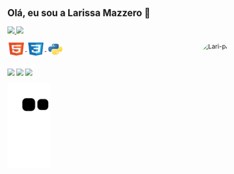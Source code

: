 ## Olá, eu sou a Larissa Mazzero 💛
<div align="left">
  <a href="https://github.com/larissamazzero">
  <img height="180em" src="https://github-readme-stats.vercel.app/api?username=larissamazzero&show_icons=true&theme=dracula&include_all_commits=true&count_private=true"/>
  <img height="180em" src="https://github-readme-stats.vercel.app/api/top-langs/?username=larissamazzero&layout=compact&langs_count=7&theme=dracula"/>
</div>
<div style="display: inline_block"><br>
  <img align="center" alt="Lari-HTML" height="30" width="40" src="https://raw.githubusercontent.com/devicons/devicon/master/icons/html5/html5-original.svg">
  <img align="center" alt="Lari-CSS" height="30" width="40" src="https://raw.githubusercontent.com/devicons/devicon/master/icons/css3/css3-original.svg">
  <img align="center" alt="Lari-Python" height="30" width="40" src="https://raw.githubusercontent.com/devicons/devicon/master/icons/python/python-original.svg">
  <img align="right" alt="Lari-pic" height="150" style="border-radius:50px;" src="https://i.pinimg.com/564x/72/8c/1a/728c1a53f0937acc8204f45c044c0db1.jpg">
<div data-iframe-width="150" data-iframe-height="270" data-share-badge-id="3f0a14a5-0721-4d5e-9221-5df6d49ec698" data-share-badge-host="https://www.credly.com"></div><script type="text/javascript" async src="//cdn.credly.com/assets/utilities/embed.js"></script>
  
  ##
 
<div> 
  <a href="https://www.youtube.com/channel/UCEoyfbrfgInIOl_aY4dxnCQ" target="_blank"><img src="https://img.shields.io/badge/YouTube-FF0000?style=for-the-badge&logo=youtube&logoColor=white" target="_blank"></a>
  <a href = "mailto:larissaperossopmazzero@gmail.com"><img src="https://img.shields.io/badge/-Gmail-%23333?style=for-the-badge&logo=gmail&logoColor=white" target="_blank"></a>
  <a href="https://www.linkedin.com/in/larissa-mazzero-6b9293128/" target="_blank"><img src="https://img.shields.io/badge/-LinkedIn-%230077B5?style=for-the-badge&logo=linkedin&logoColor=white" target="_blank"></a> 

   ![Snake animation](https://github.com/larissamazzero/larissamazzero/blob/output/github-contribution-grid-snake.svg)
</div>
